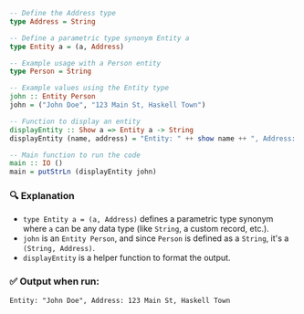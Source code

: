 ```haskell
-- Define the Address type
type Address = String

-- Define a parametric type synonym Entity a
type Entity a = (a, Address)

-- Example usage with a Person entity
type Person = String

-- Example values using the Entity type
john :: Entity Person
john = ("John Doe", "123 Main St, Haskell Town")

-- Function to display an entity
displayEntity :: Show a => Entity a -> String
displayEntity (name, address) = "Entity: " ++ show name ++ ", Address: " ++ address

-- Main function to run the code
main :: IO ()
main = putStrLn (displayEntity john)
```

### 🔍 Explanation

* `type Entity a = (a, Address)` defines a parametric type synonym where `a` can be any data type (like `String`, a custom record, etc.).
* `john` is an `Entity Person`, and since `Person` is defined as a `String`, it's a `(String, Address)`.
* `displayEntity` is a helper function to format the output.

### ✅ Output when run:

```
Entity: "John Doe", Address: 123 Main St, Haskell Town
